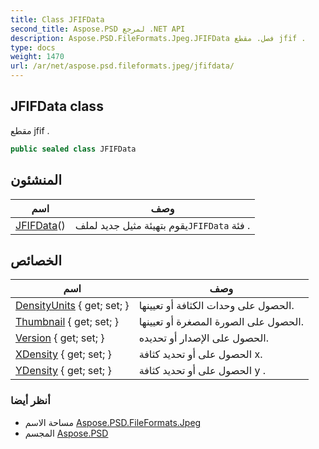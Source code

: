 ```yaml
---
title: Class JFIFData
second_title: Aspose.PSD لمرجع .NET API
description: Aspose.PSD.FileFormats.Jpeg.JFIFData فصل. مقطع jfif .
type: docs
weight: 1470
url: /ar/net/aspose.psd.fileformats.jpeg/jfifdata/
---
```

## JFIFData class

مقطع jfif .

```csharp
public sealed class JFIFData
```

## المنشئون

| اسم | وصف |
| --- | --- |
| [JFIFData](jfifdata/)() | يقوم بتهيئة مثيل جديد لملف`JFIFData` فئة . |

## الخصائص

| اسم | وصف |
| --- | --- |
| [DensityUnits](../../aspose.psd.fileformats.jpeg/jfifdata/densityunits/) { get; set; } | الحصول على وحدات الكثافة أو تعيينها. |
| [Thumbnail](../../aspose.psd.fileformats.jpeg/jfifdata/thumbnail/) { get; set; } | الحصول على الصورة المصغرة أو تعيينها. |
| [Version](../../aspose.psd.fileformats.jpeg/jfifdata/version/) { get; set; } | الحصول على الإصدار أو تحديده. |
| [XDensity](../../aspose.psd.fileformats.jpeg/jfifdata/xdensity/) { get; set; } | الحصول على أو تحديد كثافة x. |
| [YDensity](../../aspose.psd.fileformats.jpeg/jfifdata/ydensity/) { get; set; } | الحصول على أو تحديد كثافة y . |

### أنظر أيضا

* مساحة الاسم [Aspose.PSD.FileFormats.Jpeg](../../aspose.psd.fileformats.jpeg/)
* المجسم [Aspose.PSD](../../)


